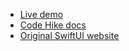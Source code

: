- [Live demo](https://clone-swiftui-tutorial.vercel.app/)
- [Code Hike docs](https://v1.codehike.org/)
- [Original SwiftUI website](https://developer.apple.com/tutorials/swiftui)

